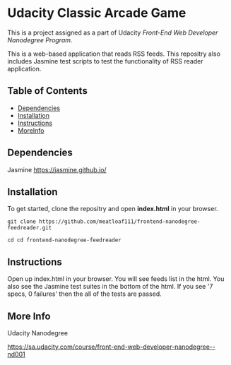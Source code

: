 # Udacity Classic Arcade Game
This is a project assigned as a part of Udacity _Front-End Web Developer Nanodegree Program_.

This is a web-based application that reads RSS feeds.
This repositry also includes Jasmine test scripts to test the functionality of RSS reader application.

## Table of Contents

* [Dependencies](#dependencies)
* [Installation](#installation)
* [Instructions](#instructions)
* [MoreInfo](#moreinfo)

## Dependencies

Jasmine
https://jasmine.github.io/


## Installation

To get started, clone the repositry and open **index.html** in your browser.

`git clone https://github.com/meatloaf111/frontend-nanodegree-feedreader.git`

`cd cd frontend-nanodegree-feedreader`

## Instructions

Open up index.html in your browser.
You will see feeds list in the html.
You also see the Jasmine test suites in the bottom of the html.
If you see '7 specs, 0 failures' then the all of the tests are passed.

## More Info

Udacity Nanodegree

https://sa.udacity.com/course/front-end-web-developer-nanodegree--nd001


